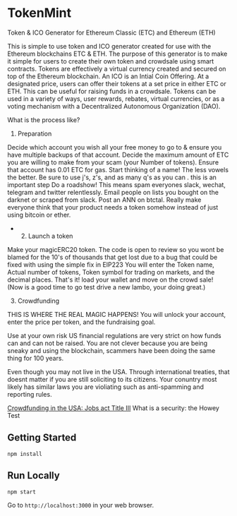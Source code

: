 # TokenMint
Token & ICO Generator for Ethereum Classic (ETC) and Ethereum (ETH)

This is simple to use token and ICO generator created for use with the Ethereum blockchains ETC & ETH. The purpose of this generator is to make it simple for users to create their own token and crowdsale using smart contracts.  Tokens are effectively a virtual currency created and secured on top of the Ethereum blockchain. An ICO is an Intial Coin Offering. At a designated price, users can offer their tokens at a set price in either ETC or ETH.  This can be useful for raising funds in a crowdsale. Tokens can be used in a variety of ways, user rewards, rebates, virtual currencies, or as a voting mechanism with a Decentralized Autonomous Organization (DAO).

What is the process like?

1. Preparation

Decide which account you wish all your free money to go to & ensure you have multiple backups of that account.
Decide the maximum amount of ETC you are willing to make from your scam (your Number of tokens). Ensure that account has 0.01 ETC for gas.
Start thinking of a name! The less vowels the better. Be sure to use j's, z's, and as many q's as you can . this is an important step
Do a roadshow! This means spam everyones slack, wechat, telegram and twitter relentlessly. Email people on lists you bought on the darknet or scraped from slack. Post an ANN on btctal. Really make everyone think that your product needs a token somehow instead of just using bitcoin or ether.
- 2. Launch a token

Make your magicERC20 token. The code is open to review so you wont be blamed for the 10's of thousands that get lost due to a bug that could be fixed with using the simple fix in EIP223
You will enter the Token name, Actual number of tokens, Token symbol for trading on markets, and the decimal places.
That's it! load your wallet and move on the crowd sale! (Now is a good time to go test drive a new lambo, your doing great.)

3. Crowdfunding

THIS IS WHERE THE REAL MAGIC HAPPENS!
You will unlock your account, enter the price per token, and the fundraising goal.

Use at your own risk US financial regulations are very strict on how funds can and can not be raised. You are not clever because you are being sneaky and using the blockchain, scammers have been doing the same thing for 100 years.

Even though you may not live in the USA. Through international treaties, that doesnt matter if you are still soliciting to its citizens. Your conuntry most likely has similar laws you are violiating such as anti-spamming and reporting rules.

[Crowdfunding in the USA: Jobs act Title III](https://www.sec.gov/news/pressrelease/2015-249.html)
What is a security: the Howey Test

## Getting Started

```
npm install
```

## Run Locally

```
npm start
```

Go to `http://localhost:3000` in your web browser.
